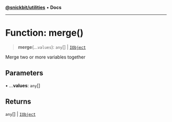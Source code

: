 [**@snickbit/utilities**](../README.md) • **Docs**

***

# Function: merge()

> **merge**(...`values`): `any`[] \| [`IObject`](../type-aliases/IObject.md)

Merge two or more variables together

## Parameters

• ...**values**: `any`[]

## Returns

`any`[] \| [`IObject`](../type-aliases/IObject.md)

